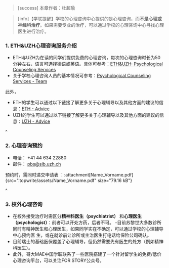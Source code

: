 > [success] 本章作者：杜超瑜

> [info]【学联提醒】学校的心理咨询中心提供的是心理咨询，而**不是心理或神经科治疗**。如果需要专业的治疗，可以通过学校的心理咨询中心寻找心理医生进行治疗。

### **1. ETH&UZH心理咨询服务介绍**
- ETH与UZH为在读的同学们提供免费的心理咨询，每次的心理咨询时长为50分钟左右，语言可选择德语或英语。具体可参考：[ETH&UZH: Psychological Counseling Services](https://www.pbs.uzh.ch/en.html)
- 关于学校心理咨询人员的基本情况可参考：[Psychological Counseling Services - Team](<https://www.pbs.uzh.ch/de/ueber-uns/teampbs.html>)

此外，
- ETH的学生可以通过以下链接了解更多关于心理辅导以及其他方面的建议的信息：[ETH - Advice](<https://www.ethz.ch/studierende/de/beratung>)
- UZH的学生可以通过以下链接了解更多关于心理辅导以及其他方面的建议的信息：[UZH - Advice](<https://www.students.uzh.ch/de/advice.html>)

^

### **2. 心理咨询预约**
- 电话： +41 44 634 22880 
- 邮件： <pbs@sib.uzh.ch>

预约时，需同时递交申请表 ：:attachment[Name\_Vorname.pdf]{src=".topwrite/assets/Name_Vorname.pdf" size="79.16 kB"}

^
### **3. 校外心理咨询**

- 在校外接受治疗时需区分**精神科医生（psychiatrist）** 和**心理医生（psychologist）**：前者可以开处方药，后者不可。
-目前苏黎世大多数诊所同时有精神医生和心理医生，如果同学实在不确定，可以通过学校的心理辅导中心预约医 生，或在就诊前让诊所或主治医生打电话给保险公司确认。
- 目前瑞士的基础医保覆盖了心理辅导，但仍然需要先有医生的处方（例如精神科医生）。
- 此外，哥大MAE中国学联联系了一些医院搭建了一个针对留学生的免费/低价心理咨询平台，可以关注FOR STORY公众号。